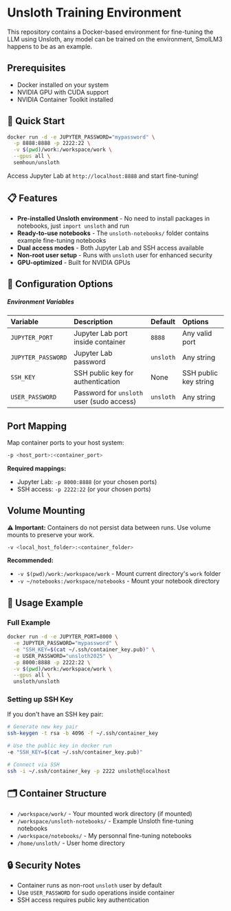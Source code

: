 # Unsloth Training Environment

This repository contains a Docker-based environment for fine-tuning the LLM using Unsloth, any model can be trained on the environment, SmolLM3 happens to be as an example.

## Prerequisites

- Docker installed on your system
- NVIDIA GPU with CUDA support
- NVIDIA Container Toolkit installed

## 🚀 Quick Start

```bash
docker run -d -e JUPYTER_PASSWORD="mypassword" \
  -p 8888:8888 -p 2222:22 \
  -v $(pwd)/work:/workspace/work \
  --gpus all \
  semhoun/unsloth
```

Access Jupyter Lab at `http://localhost:8888` and start fine-tuning!

## 📋 Features

- **Pre-installed Unsloth environment** - No need to install packages in notebooks, just `import unsloth` and run
- **Ready-to-use notebooks** - The `unsloth-notebooks/` folder contains example fine-tuning notebooks
- **Dual access modes** - Both Jupyter Lab and SSH access available
- **Non-root user setup** - Runs with `unsloth` user for enhanced security
- **GPU-optimized** - Built for NVIDIA GPUs

## 🔧 Configuration Options

##### Environment Variables

| Variable           | Description                               | Default   | Options               |
| :----------------- | :---------------------------------------- | :-------- | :-------------------- |
| `JUPYTER_PORT`     | Jupyter Lab port inside container         | `8888`    | Any valid port        |
| `JUPYTER_PASSWORD` | Jupyter Lab password                      | `unsloth` | Any string            |
| `SSH_KEY`          | SSH public key for authentication         | None      | SSH public key string |
| `USER_PASSWORD`    | Password for `unsloth` user (sudo access) | `unsloth` | Any string            |

## Port Mapping

Map container ports to your host system:

```bash
-p <host_port>:<container_port>
```

**Required mappings:**

- Jupyter Lab: `-p 8000:8888` (or your chosen ports)
- SSH access: `-p 2222:22` (or your chosen ports)

## Volume Mounting

**⚠️ Important:** Containers do not persist data between runs. Use volume mounts to preserve your work.

```bash
-v <local_host_folder>:<container_folder>
```

**Recommended:**

- `-v $(pwd)/work:/workspace/work` - Mount current directory's `work` folder
- `-v ~/notebooks:/workspace/notebooks` - Mount your notebook directory

## 📖 Usage Example

### Full Example

```bash
docker run -d -e JUPYTER_PORT=8000 \
  -e JUPYTER_PASSWORD="mypassword" \
  -e "SSH_KEY=$(cat ~/.ssh/container_key.pub)" \
  -e USER_PASSWORD="unsloth2025" \
  -p 8000:8888 -p 2222:22 \
  -v $(pwd)/work:/workspace/work \
  --gpus all \
  unsloth/unsloth
```

### Setting up SSH Key

If you don't have an SSH key pair:

```bash
# Generate new key pair
ssh-keygen -t rsa -b 4096 -f ~/.ssh/container_key

# Use the public key in docker run
-e "SSH_KEY=$(cat ~/.ssh/container_key.pub)"

# Connect via SSH
ssh -i ~/.ssh/container_key -p 2222 unsloth@localhost
```

## 🗂️ Container Structure

- `/workspace/work/` - Your mounted work directory (if mounted)
- `/workspace/unsloth-notebooks/` - Example Unsloth fine-tuning notebooks
- `/workspace/notebooks/` - My personnal fine-tuning notebooks
- `/home/unsloth/` - User home directory

## 🔒 Security Notes

- Container runs as non-root `unsloth` user by default
- Use `USER_PASSWORD` for sudo operations inside container
- SSH access requires public key authentication